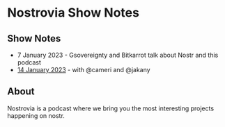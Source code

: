 # Nostrovia Show Notes

## Show Notes

- 7 January 2023 - Gsovereignty and Bitkarrot talk about Nostr and this podcast
- [14 January 2023](https://github.com/nostrovia/nostrovia-notes/blob/main/14-JAN-2023.md) - with @cameri and @jakany

## About

Nostrovia is a podcast where we bring you the most interesting projects happening on nostr. 

